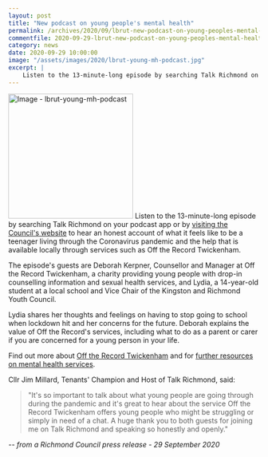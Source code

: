 ```yaml
---
layout: post
title: "New podcast on young people's mental health"
permalink: /archives/2020/09/lbrut-new-podcast-on-young-peoples-mental-health.html
commentfile: 2020-09-29-lbrut-new-podcast-on-young-peoples-mental-health
category: news
date: 2020-09-29 10:00:00
image: "/assets/images/2020/lbrut-young-mh-podcast.jpg"
excerpt: |
    Listen to the 13-minute-long episode by searching Talk Richmond on your podcast app or by visiting the Council's website to hear an honest account of what it feels like to be a teenager living through the Coronavirus pandemic and the help that is available locally through services such as Off the Record Twickenham.
---
```

<a href="/assets/images/2020/lbrut-young-mh-podcast.jpg" title="Click for a larger image"><img src="/assets/images/2020/lbrut-young-mh-podcast-thumb.jpg" width="250" alt="Image - lbrut-young-mh-podcast"  class="photo right"/></a>
Listen to the 13-minute-long episode by searching Talk Richmond on your podcast app or by [visiting the Council's website](https://www.richmond.gov.uk/podcast) to hear an honest account of what it feels like to be a teenager living through the Coronavirus pandemic and the help that is available locally through services such as Off the Record Twickenham.

The episode's guests are Deborah Kerpner, Counsellor and Manager at Off the Record Twickenham, a charity providing young people with drop-in counselling information and sexual health services, and Lydia, a 14-year-old student at a local school and Vice Chair of the Kingston and Richmond Youth Council.

Lydia shares her thoughts and feelings on having to stop going to school when lockdown hit and her concerns for the future. Deborah explains the value of Off the Record's services, including what to do as a parent or carer if you are concerned for a young person in your life.

Find out more about [Off the Record Twickenham](https://otrtwickenham.com/) and for [further resources on mental health services](https://www.richmond.gov.uk/services/wellbeing_and_lifestyle/health_protection_information/coronavirus_information/coronavirus_and_your_wellbeing/covid19_mental_health_support).

Cllr Jim Millard, Tenants' Champion and Host of Talk Richmond, said:

> "It's so important to talk about what young people are going through during the pandemic and it's great to hear about the service Off the Record Twickenham offers young people who might be struggling or simply in need of a chat. A huge thank you to both guests for joining me on Talk Richmond and speaking so honestly and openly."


<cite>-- from a Richmond Council press release - 29 September 2020</cite>
